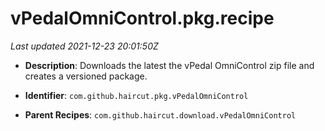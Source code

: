 # vPedalOmniControl.pkg.recipe

_Last updated 2021-12-23 20:01:50Z_

- **Description**: Downloads the latest the vPedal OmniControl zip file and creates a versioned package.

- **Identifier**: `com.github.haircut.pkg.vPedalOmniControl`

- **Parent Recipes**: `com.github.haircut.download.vPedalOmniControl`
